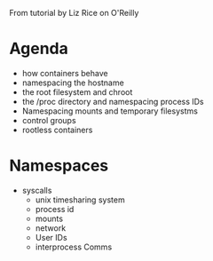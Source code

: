 From tutorial by Liz Rice on O'Reilly

# Agenda
+ how containers behave
+ namespacing the hostname
+ the root filesystem and chroot
+ the /proc directory and namespacing process IDs
+ Namespacing mounts and temporary filesystms
+ control groups
+ rootless containers


# Namespaces
+ syscalls
  + unix timesharing system
  + process id
  + mounts
  + network
  + User IDs
  + interprocess Comms